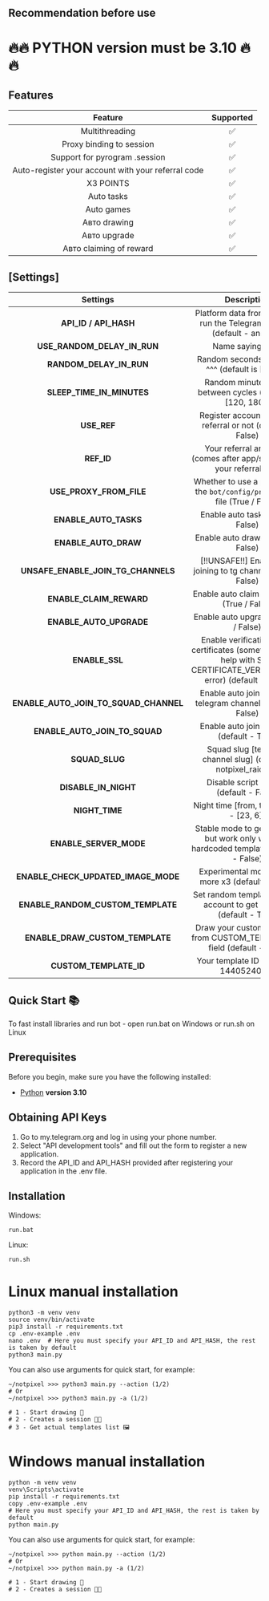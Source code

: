 
## Recommendation before use

# 🔥🔥 PYTHON version must be 3.10 🔥🔥


## Features  
|                      Feature                       | Supported |
|:--------------------------------------------------:|:---------:|
|                   Multithreading                   |     ✅     |
|              Proxy binding to session              |     ✅     |
|           Support for pyrogram .session            |     ✅     |
| Auto-register your account with your referral code |     ✅     |
|                     X3 POINTS                      |     ✅     |
|                     Auto tasks                     |     ✅     |
|                     Auto games                     |     ✅     |
|                    Авто drawing                    |     ✅     |
|                    Авто upgrade                    |     ✅     |
|              Авто claiming of reward               |     ✅     |


## [Settings]
|                     Settings                     |                                                         Description                                                          |
|:------------------------------------------------:|:----------------------------------------------------------------------------------------------------------------------------:|
|              **API_ID / API_HASH**               |                           Platform data from which to run the Telegram session (default - android)                           |
|           **USE_RANDOM_DELAY_IN_RUN**            |                                                      Name saying itself                                                      |
|             **RANDOM_DELAY_IN_RUN**              |                                      Random seconds delay for ^^^ (default is [5, 30])                                       |
|            **SLEEP_TIME_IN_MINUTES**             |                                 Random minutes delay between cycles (default is [120, 180])                                  |
|                   **USE_REF**                    |                                 Register accounts with ur referral or not (default - False)                                  |
|                    **REF_ID**                    |                           Your referral argument (comes after app/startapp? in your referral link)                           |
|             **USE_PROXY_FROM_FILE**              |                         Whether to use a proxy from the `bot/config/proxies.txt` file (True / False)                         |
|              **ENABLE_AUTO_TASKS**               |                                               Enable auto tasks (True / False)                                               |
|               **ENABLE_AUTO_DRAW**               |                                              Enable auto drawing (True / False)                                              |
|        **UNSAFE_ENABLE_JOIN_TG_CHANNELS**        |                                [!!UNSAFE!!] Enable auto joining to tg channels (True / False)                                |
|             **ENABLE_CLAIM_REWARD**              |                                         Enable auto claim of rewards (True / False)                                          |
|             **ENABLE_AUTO_UPGRADE**              |                                             Enable auto upgrading (True / False)                                             |
|                  **ENABLE_SSL**                  | Enable verification of ssl certificates (sometimes it can help with SSL: CERTIFICATE_VERIFY_FAILED error)  (default - False) |
|      **ENABLE_AUTO_JOIN_TO_SQUAD_CHANNEL**       |                                 Enable auto join to squad telegram channel (default - False)                                 |
|          **ENABLE_AUTO_JOIN_TO_SQUAD**           |                                          Enable auto join to squad (default - True)                                          |
|                  **SQUAD_SLUG**                  |                               Squad slug [telegram channel slug] (default - notpixel_raiders)                                |
|               **DISABLE_IN_NIGHT**               |                                          Disable script in night (default - False)                                           |
|                  **NIGHT_TIME**                  |                                          Night time [from, to] (default - [23, 6])                                           |
|              **ENABLE_SERVER_MODE**              |                   Stable mode to get more x3 but work only with few hardcoded templates (default - False)                    |
|       **ENABLE_CHECK_UPDATED_IMAGE_MODE**        |                                      Experimental mode to get more x3 (default - False)                                      |
|        **ENABLE_RANDOM_CUSTOM_TEMPLATE**         |                             Set random template to each account to get more x3 (default - True)                              |
|         **ENABLE_DRAW_CUSTOM_TEMPLATE**          |                           Draw your custom template from CUSTOM_TEMPLATE_ID field (default - True)                           |
|              **CUSTOM_TEMPLATE_ID**              |                                           Your template ID (default - 1440524069)                                            |

## Quick Start 📚

To fast install libraries and run bot - open run.bat on Windows or run.sh on Linux

## Prerequisites
Before you begin, make sure you have the following installed:
- [Python](https://www.python.org/downloads/) **version 3.10**

## Obtaining API Keys
1. Go to my.telegram.org and log in using your phone number.
2. Select "API development tools" and fill out the form to register a new application.
3. Record the API_ID and API_HASH provided after registering your application in the .env file.

## Installation

Windows:
```shell
run.bat
```

Linux:
```shell
run.sh
```

# Linux manual installation
```shell
python3 -m venv venv
source venv/bin/activate
pip3 install -r requirements.txt
cp .env-example .env
nano .env  # Here you must specify your API_ID and API_HASH, the rest is taken by default
python3 main.py
```

You can also use arguments for quick start, for example:
```shell
~/notpixel >>> python3 main.py --action (1/2)
# Or
~/notpixel >>> python3 main.py -a (1/2)

# 1 - Start drawing 🎨️
# 2 - Creates a session 👨‍🎨
# 3 - Get actual templates list 🖼
```

# Windows manual installation
```shell
python -m venv venv
venv\Scripts\activate
pip install -r requirements.txt
copy .env-example .env
# Here you must specify your API_ID and API_HASH, the rest is taken by default
python main.py
```

You can also use arguments for quick start, for example:
```shell
~/notpixel >>> python main.py --action (1/2)
# Or
~/notpixel >>> python main.py -a (1/2)

# 1 - Start drawing 🎨️
# 2 - Creates a session 👨‍🎨
```
